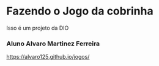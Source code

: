 # Fazendo o Jogo da cobrinha

Isso é um projeto da DIO

### Aluno Alvaro Martinez Ferreira

https://alvaro125.github.io/jogos/
